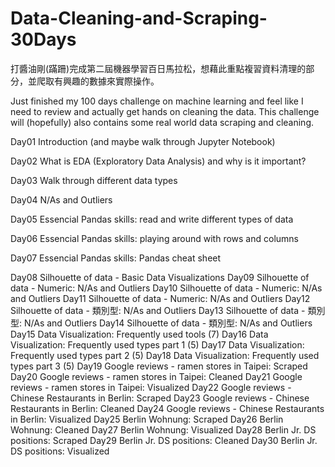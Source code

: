 # Data-Cleaning-and-Scraping-30Days
打醬油剛(蹣跚)完成第二屆機器學習百日馬拉松，想藉此重點複習資料清理的部分，並爬取有興趣的數據來實際操作。 

Just finished my 100 days challenge on machine learning and feel like I need to review and actually get hands on cleaning the data. This challenge will (hopefully) also contains some real world data scraping and cleaning.

Day01 Introduction (and maybe walk through Jupyter Notebook)

Day02 What is EDA (Exploratory Data Analysis) and why is it important?

Day03 Walk through different data types

Day04 N/As and Outliers

Day05 Essencial Pandas skills: read and write different types of data

Day06 Essencial Pandas skills: playing around with rows and columns

Day07 Essencial Pandas skills: Pandas cheat sheet

Day08 Silhouette of data - Basic Data Visualizations
Day09 Silhouette of data - Numeric: N/As and Outliers
Day10 Silhouette of data - Numeric: N/As and Outliers
Day11 Silhouette of data - Numeric: N/As and Outliers
Day12 Silhouette of data - 類別型: N/As and Outliers
Day13 Silhouette of data - 類別型: N/As and Outliers
Day14 Silhouette of data - 類別型: N/As and Outliers
Day15 Data Visualization: Frequently used tools (7)
Day16 Data Visualization: Frequently used types part 1 (5)
Day17 Data Visualization: Frequently used types part 2 (5)
Day18 Data Visualization: Frequently used types part 3 (5)
Day19 Google reviews - ramen stores in Taipei: Scraped
Day20 Google reviews - ramen stores in Taipei: Cleaned
Day21 Google reviews - ramen stores in Taipei: Visualized
Day22 Google reviews - Chinese Restaurants in Berlin: Scraped 
Day23 Google reviews - Chinese Restaurants in Berlin: Cleaned 
Day24 Google reviews - Chinese Restaurants in Berlin: Visualized 
Day25 Berlin Wohnung: Scraped 
Day26 Berlin Wohnung: Cleaned 
Day27 Berlin Wohnung: Visualized
Day28 Berlin Jr. DS positions: Scraped 
Day29 Berlin Jr. DS positions: Cleaned
Day30 Berlin Jr. DS positions: Visualized


